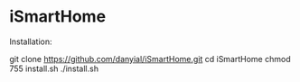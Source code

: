 # iSmartHome

Installation:

git clone https://github.com/danyial/iSmartHome.git
cd iSmartHome
chmod 755 install.sh
./install.sh

